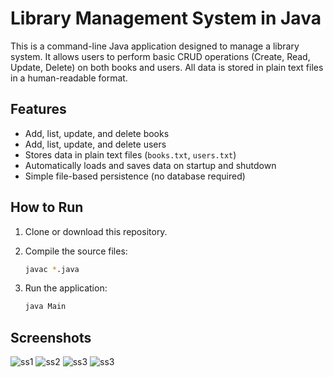 # Library Management System in Java

This is a command-line Java application designed to manage a library system. It allows users to perform basic CRUD operations (Create, Read, Update, Delete) on both books and users. All data is stored in plain text files in a human-readable format.

## Features

- Add, list, update, and delete books
- Add, list, update, and delete users
- Stores data in plain text files (`books.txt`, `users.txt`)
- Automatically loads and saves data on startup and shutdown
- Simple file-based persistence (no database required)

## How to Run

1. Clone or download this repository.

2. Compile the source files:

   ```bash
   javac *.java
3. Run the application:

   ```bash
   java Main

## Screenshots
![ss1](images/screenshot4.png)
![ss2](images/screenshot5.png)
![ss3](images/screenshot6.png)
![ss3](images/screenshot7.png)